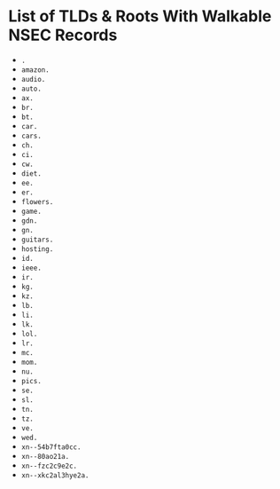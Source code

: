 # List of TLDs & Roots With Walkable NSEC Records

* `.`
* `amazon.`
* `audio.`
* `auto.`
* `ax.`
* `br.`
* `bt.`
* `car.`
* `cars.`
* `ch.`
* `ci.`
* `cw.`
* `diet.`
* `ee.`
* `er.`
* `flowers.`
* `game.`
* `gdn.`
* `gn.`
* `guitars.`
* `hosting.`
* `id.`
* `ieee.`
* `ir.`
* `kg.`
* `kz.`
* `lb.`
* `li.`
* `lk.`
* `lol.`
* `lr.`
* `mc.`
* `mom.`
* `nu.`
* `pics.`
* `se.`
* `sl.`
* `tn.`
* `tz.`
* `ve.`
* `wed.`
* `xn--54b7fta0cc.`
* `xn--80ao21a.`
* `xn--fzc2c9e2c.`
* `xn--xkc2al3hye2a.`
